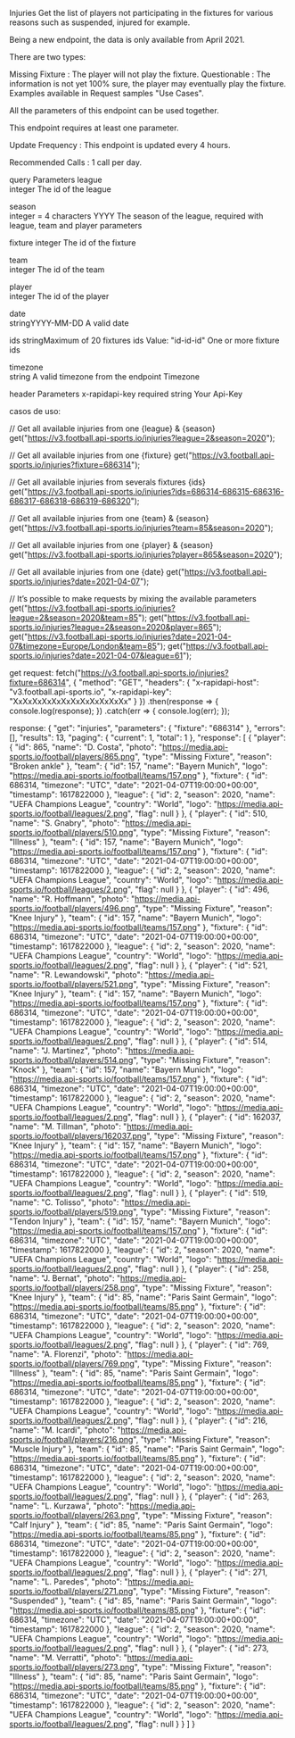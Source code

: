 Injuries
Get the list of players not participating in the fixtures for various reasons such as suspended, injured for example.

Being a new endpoint, the data is only available from April 2021.

There are two types:

Missing Fixture : The player will not play the fixture.
Questionable : The information is not yet 100% sure, the player may eventually play the fixture.
Examples available in Request samples "Use Cases".

All the parameters of this endpoint can be used together.

This endpoint requires at least one parameter.

Update Frequency : This endpoint is updated every 4 hours.

Recommended Calls : 1 call per day.

query Parameters
league	
integer
The id of the league

season	
integer = 4 characters YYYY
The season of the league, required with league, team and player parameters

fixture	
integer
The id of the fixture

team	
integer
The id of the team

player	
integer
The id of the player

date	
stringYYYY-MM-DD
A valid date

ids	
stringMaximum of 20 fixtures ids
Value: "id-id-id"
One or more fixture ids

timezone	
string
A valid timezone from the endpoint Timezone

header Parameters
x-rapidapi-key
required
string
Your Api-Key


casos de uso:

// Get all available injuries from one {league} & {season}
get("https://v3.football.api-sports.io/injuries?league=2&season=2020");

// Get all available injuries from one {fixture}
get("https://v3.football.api-sports.io/injuries?fixture=686314");

// Get all available injuries from severals fixtures {ids} 
get("https://v3.football.api-sports.io/injuries?ids=686314-686315-686316-686317-686318-686319-686320");

// Get all available injuries from one {team} & {season}
get("https://v3.football.api-sports.io/injuries?team=85&season=2020");

// Get all available injuries from one {player} & {season}
get("https://v3.football.api-sports.io/injuries?player=865&season=2020");

// Get all available injuries from one {date}
get("https://v3.football.api-sports.io/injuries?date=2021-04-07");

// It’s possible to make requests by mixing the available parameters
get("https://v3.football.api-sports.io/injuries?league=2&season=2020&team=85");
get("https://v3.football.api-sports.io/injuries?league=2&season=2020&player=865");
get("https://v3.football.api-sports.io/injuries?date=2021-04-07&timezone=Europe/London&team=85");
get("https://v3.football.api-sports.io/injuries?date=2021-04-07&league=61");



get request:
fetch("https://v3.football.api-sports.io/injuries?fixture=686314", {
	"method": "GET",
	"headers": {
		"x-rapidapi-host": "v3.football.api-sports.io",
		"x-rapidapi-key": "XxXxXxXxXxXxXxXxXxXxXxXx"
	}
})
.then(response => {
	console.log(response);
})
.catch(err => {
	console.log(err);
});


response:
{
  "get": "injuries",
  "parameters": {
    "fixture": "686314"
  },
  "errors": [],
  "results": 13,
  "paging": {
    "current": 1,
    "total": 1
  },
  "response": [
    {
      "player": {
        "id": 865,
        "name": "D. Costa",
        "photo": "https://media.api-sports.io/football/players/865.png",
        "type": "Missing Fixture",
        "reason": "Broken ankle"
      },
      "team": {
        "id": 157,
        "name": "Bayern Munich",
        "logo": "https://media.api-sports.io/football/teams/157.png"
      },
      "fixture": {
        "id": 686314,
        "timezone": "UTC",
        "date": "2021-04-07T19:00:00+00:00",
        "timestamp": 1617822000
      },
      "league": {
        "id": 2,
        "season": 2020,
        "name": "UEFA Champions League",
        "country": "World",
        "logo": "https://media.api-sports.io/football/leagues/2.png",
        "flag": null
      }
    },
    {
      "player": {
        "id": 510,
        "name": "S. Gnabry",
        "photo": "https://media.api-sports.io/football/players/510.png",
        "type": "Missing Fixture",
        "reason": "Illness"
      },
      "team": {
        "id": 157,
        "name": "Bayern Munich",
        "logo": "https://media.api-sports.io/football/teams/157.png"
      },
      "fixture": {
        "id": 686314,
        "timezone": "UTC",
        "date": "2021-04-07T19:00:00+00:00",
        "timestamp": 1617822000
      },
      "league": {
        "id": 2,
        "season": 2020,
        "name": "UEFA Champions League",
        "country": "World",
        "logo": "https://media.api-sports.io/football/leagues/2.png",
        "flag": null
      }
    },
    {
      "player": {
        "id": 496,
        "name": "R. Hoffmann",
        "photo": "https://media.api-sports.io/football/players/496.png",
        "type": "Missing Fixture",
        "reason": "Knee Injury"
      },
      "team": {
        "id": 157,
        "name": "Bayern Munich",
        "logo": "https://media.api-sports.io/football/teams/157.png"
      },
      "fixture": {
        "id": 686314,
        "timezone": "UTC",
        "date": "2021-04-07T19:00:00+00:00",
        "timestamp": 1617822000
      },
      "league": {
        "id": 2,
        "season": 2020,
        "name": "UEFA Champions League",
        "country": "World",
        "logo": "https://media.api-sports.io/football/leagues/2.png",
        "flag": null
      }
    },
    {
      "player": {
        "id": 521,
        "name": "R. Lewandowski",
        "photo": "https://media.api-sports.io/football/players/521.png",
        "type": "Missing Fixture",
        "reason": "Knee Injury"
      },
      "team": {
        "id": 157,
        "name": "Bayern Munich",
        "logo": "https://media.api-sports.io/football/teams/157.png"
      },
      "fixture": {
        "id": 686314,
        "timezone": "UTC",
        "date": "2021-04-07T19:00:00+00:00",
        "timestamp": 1617822000
      },
      "league": {
        "id": 2,
        "season": 2020,
        "name": "UEFA Champions League",
        "country": "World",
        "logo": "https://media.api-sports.io/football/leagues/2.png",
        "flag": null
      }
    },
    {
      "player": {
        "id": 514,
        "name": "J. Martinez",
        "photo": "https://media.api-sports.io/football/players/514.png",
        "type": "Missing Fixture",
        "reason": "Knock"
      },
      "team": {
        "id": 157,
        "name": "Bayern Munich",
        "logo": "https://media.api-sports.io/football/teams/157.png"
      },
      "fixture": {
        "id": 686314,
        "timezone": "UTC",
        "date": "2021-04-07T19:00:00+00:00",
        "timestamp": 1617822000
      },
      "league": {
        "id": 2,
        "season": 2020,
        "name": "UEFA Champions League",
        "country": "World",
        "logo": "https://media.api-sports.io/football/leagues/2.png",
        "flag": null
      }
    },
    {
      "player": {
        "id": 162037,
        "name": "M. Tillman",
        "photo": "https://media.api-sports.io/football/players/162037.png",
        "type": "Missing Fixture",
        "reason": "Knee Injury"
      },
      "team": {
        "id": 157,
        "name": "Bayern Munich",
        "logo": "https://media.api-sports.io/football/teams/157.png"
      },
      "fixture": {
        "id": 686314,
        "timezone": "UTC",
        "date": "2021-04-07T19:00:00+00:00",
        "timestamp": 1617822000
      },
      "league": {
        "id": 2,
        "season": 2020,
        "name": "UEFA Champions League",
        "country": "World",
        "logo": "https://media.api-sports.io/football/leagues/2.png",
        "flag": null
      }
    },
    {
      "player": {
        "id": 519,
        "name": "C. Tolisso",
        "photo": "https://media.api-sports.io/football/players/519.png",
        "type": "Missing Fixture",
        "reason": "Tendon Injury"
      },
      "team": {
        "id": 157,
        "name": "Bayern Munich",
        "logo": "https://media.api-sports.io/football/teams/157.png"
      },
      "fixture": {
        "id": 686314,
        "timezone": "UTC",
        "date": "2021-04-07T19:00:00+00:00",
        "timestamp": 1617822000
      },
      "league": {
        "id": 2,
        "season": 2020,
        "name": "UEFA Champions League",
        "country": "World",
        "logo": "https://media.api-sports.io/football/leagues/2.png",
        "flag": null
      }
    },
    {
      "player": {
        "id": 258,
        "name": "J. Bernat",
        "photo": "https://media.api-sports.io/football/players/258.png",
        "type": "Missing Fixture",
        "reason": "Knee Injury"
      },
      "team": {
        "id": 85,
        "name": "Paris Saint Germain",
        "logo": "https://media.api-sports.io/football/teams/85.png"
      },
      "fixture": {
        "id": 686314,
        "timezone": "UTC",
        "date": "2021-04-07T19:00:00+00:00",
        "timestamp": 1617822000
      },
      "league": {
        "id": 2,
        "season": 2020,
        "name": "UEFA Champions League",
        "country": "World",
        "logo": "https://media.api-sports.io/football/leagues/2.png",
        "flag": null
      }
    },
    {
      "player": {
        "id": 769,
        "name": "A. Florenzi",
        "photo": "https://media.api-sports.io/football/players/769.png",
        "type": "Missing Fixture",
        "reason": "Illness"
      },
      "team": {
        "id": 85,
        "name": "Paris Saint Germain",
        "logo": "https://media.api-sports.io/football/teams/85.png"
      },
      "fixture": {
        "id": 686314,
        "timezone": "UTC",
        "date": "2021-04-07T19:00:00+00:00",
        "timestamp": 1617822000
      },
      "league": {
        "id": 2,
        "season": 2020,
        "name": "UEFA Champions League",
        "country": "World",
        "logo": "https://media.api-sports.io/football/leagues/2.png",
        "flag": null
      }
    },
    {
      "player": {
        "id": 216,
        "name": "M. Icardi",
        "photo": "https://media.api-sports.io/football/players/216.png",
        "type": "Missing Fixture",
        "reason": "Muscle Injury"
      },
      "team": {
        "id": 85,
        "name": "Paris Saint Germain",
        "logo": "https://media.api-sports.io/football/teams/85.png"
      },
      "fixture": {
        "id": 686314,
        "timezone": "UTC",
        "date": "2021-04-07T19:00:00+00:00",
        "timestamp": 1617822000
      },
      "league": {
        "id": 2,
        "season": 2020,
        "name": "UEFA Champions League",
        "country": "World",
        "logo": "https://media.api-sports.io/football/leagues/2.png",
        "flag": null
      }
    },
    {
      "player": {
        "id": 263,
        "name": "L. Kurzawa",
        "photo": "https://media.api-sports.io/football/players/263.png",
        "type": "Missing Fixture",
        "reason": "Calf Injury"
      },
      "team": {
        "id": 85,
        "name": "Paris Saint Germain",
        "logo": "https://media.api-sports.io/football/teams/85.png"
      },
      "fixture": {
        "id": 686314,
        "timezone": "UTC",
        "date": "2021-04-07T19:00:00+00:00",
        "timestamp": 1617822000
      },
      "league": {
        "id": 2,
        "season": 2020,
        "name": "UEFA Champions League",
        "country": "World",
        "logo": "https://media.api-sports.io/football/leagues/2.png",
        "flag": null
      }
    },
    {
      "player": {
        "id": 271,
        "name": "L. Paredes",
        "photo": "https://media.api-sports.io/football/players/271.png",
        "type": "Missing Fixture",
        "reason": "Suspended"
      },
      "team": {
        "id": 85,
        "name": "Paris Saint Germain",
        "logo": "https://media.api-sports.io/football/teams/85.png"
      },
      "fixture": {
        "id": 686314,
        "timezone": "UTC",
        "date": "2021-04-07T19:00:00+00:00",
        "timestamp": 1617822000
      },
      "league": {
        "id": 2,
        "season": 2020,
        "name": "UEFA Champions League",
        "country": "World",
        "logo": "https://media.api-sports.io/football/leagues/2.png",
        "flag": null
      }
    },
    {
      "player": {
        "id": 273,
        "name": "M. Verratti",
        "photo": "https://media.api-sports.io/football/players/273.png",
        "type": "Missing Fixture",
        "reason": "Illness"
      },
      "team": {
        "id": 85,
        "name": "Paris Saint Germain",
        "logo": "https://media.api-sports.io/football/teams/85.png"
      },
      "fixture": {
        "id": 686314,
        "timezone": "UTC",
        "date": "2021-04-07T19:00:00+00:00",
        "timestamp": 1617822000
      },
      "league": {
        "id": 2,
        "season": 2020,
        "name": "UEFA Champions League",
        "country": "World",
        "logo": "https://media.api-sports.io/football/leagues/2.png",
        "flag": null
      }
    }
  ]
}